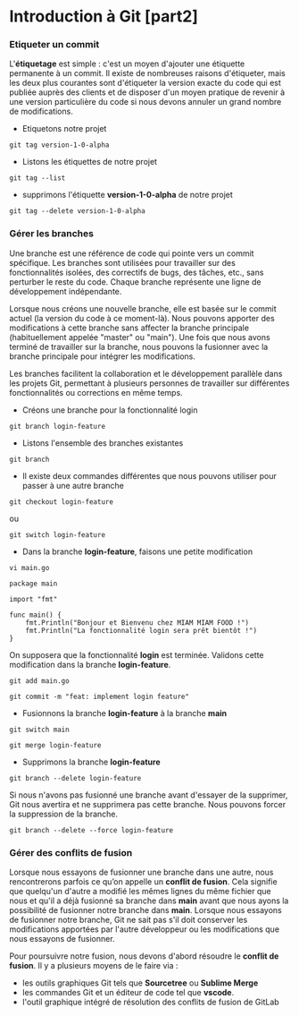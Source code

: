 # Introduction à Git [part2]

### Etiqueter un commit

L'**étiquetage** est simple : c'est un moyen d'ajouter une étiquette permanente à un commit. Il existe de nombreuses raisons d'étiqueter, mais les deux plus courantes sont d'étiqueter la version exacte du code qui est publiée auprès des clients et de disposer d'un moyen pratique de revenir à une version particulière du code si nous devons annuler un grand nombre de modifications.

- Etiquetons notre projet

```
git tag version-1-0-alpha
```

- Listons les étiquettes de notre projet

```
git tag --list
```

- supprimons l'étiquette **version-1-0-alpha** de notre projet

```
git tag --delete version-1-0-alpha
```

### Gérer les branches

Une branche est une référence de code qui pointe vers un commit spécifique. Les branches sont utilisées pour travailler sur des fonctionnalités isolées, des correctifs de bugs, des tâches, etc., sans perturber le reste du code. Chaque branche représente une ligne de développement indépendante.

Lorsque nous créons une nouvelle branche, elle est basée sur le commit actuel (la version du code à ce moment-là). Nous pouvons apporter des modifications à cette branche sans affecter la branche principale (habituellement appelée "master" ou "main"). Une fois que nous avons terminé de travailler sur la branche, nous pouvons la fusionner avec la branche principale pour intégrer les modifications.

Les branches facilitent la collaboration et le développement parallèle dans les projets Git, permettant à plusieurs personnes de travailler sur différentes fonctionnalités ou corrections en même temps.

- Créons une branche pour la fonctionnalité login

```
git branch login-feature
```

- Listons l'ensemble des branches existantes

```
git branch
```

- Il existe deux commandes différentes que nous pouvons utiliser pour passer à une autre branche

```
git checkout login-feature
```

ou

```
git switch login-feature
```

- Dans la branche **login-feature**, faisons une petite modification

```
vi main.go
```

```
package main

import "fmt"

func main() {
    fmt.Println("Bonjour et Bienvenu chez MIAM MIAM FOOD !")
    fmt.Println("La fonctionnalité login sera prêt bientôt !")
}
```

On supposera que la fonctionnalité **login** est terminée. Validons cette modification dans la branche **login-feature**.

```
git add main.go
```

```
git commit -m "feat: implement login feature"
```

- Fusionnons la branche **login-feature** à la branche **main**

```
git switch main 
```

```
git merge login-feature
```

- Supprimons la branche **login-feature**

```
git branch --delete login-feature
```

Si nous n'avons pas fusionné une branche avant d'essayer de la supprimer, Git nous avertira et ne supprimera pas cette branche. Nous pouvons forcer la suppression de la branche.

```
git branch --delete --force login-feature
```

### Gérer des conflits de fusion

Lorsque nous essayons de fusionner une branche dans une autre, nous rencontrerons parfois ce qu’on appelle un **conflit de fusion**. Cela signifie que quelqu'un d'autre a modifié les mêmes lignes du même fichier que nous et qu'il a déjà fusionné sa branche dans **main** avant que nous ayons la possibilité de fusionner notre branche dans **main**. Lorsque nous essayons de fusionner notre branche, Git ne sait pas s'il doit conserver les modifications apportées par l'autre développeur ou les modifications que nous essayons de fusionner.

Pour poursuivre notre fusion, nous devons d'abord résoudre le **conflit de fusion**. Il y a plusieurs moyens de le faire via :
- les outils graphiques Git tels que **Sourcetree** ou **Sublime Merge**
- les commandes Git et un éditeur de code tel que **vscode**.
- l'outil graphique intégré de résolution des conflits de fusion de GitLab